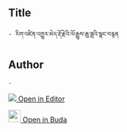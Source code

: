 ## Title
	- རིག་འཛིན་འགྱུར་མེད་རྡོ་རྗེའི་ལོ་རྒྱུས་ཆུ་ཟླའི་སྣང་བརྙན

## Author
	- 



[<img src="https://img.icons8.com/color/25/000000/edit-property.png"> Open in Editor](http://editor.openpecha.org/P004554)

[<img width="25" src="https://library.bdrc.io/icons/BUDA-small.svg"> Open in Buda](https://library.bdrc.io/show/bdr:IE0OPP004554)
